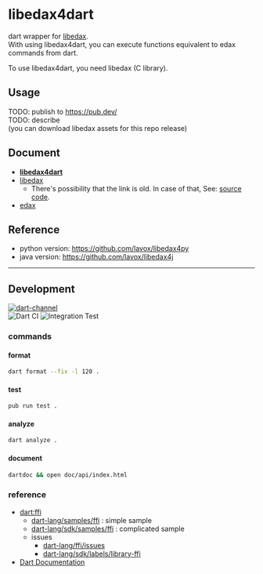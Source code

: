 # libedax4dart
dart wrapper for [libedax](https://github.com/lavox/edax-reversi/tree/libedax).  
With using libedax4dart, you can execute functions equivalent to edax commands from dart.

To use libedax4dart, you need libedax (C library).

## Usage
TODO: publish to https://pub.dev/  
TODO: describe  
(you can download libedax assets for this repo release)

## Document
- **[libedax4dart](https://sensuikan1973.github.io/libedax4dart/)**
- [libedax](https://lavox.github.io/libedax4py/html/libedax_8c.html)
  - There's possibility that the link is old. In case of that, See: [source code](https://github.com/lavox/edax-reversi/tree/libedax).
- [edax](https://sensuikan1973.github.io/edax-reversi/)

## Reference
- python version: https://github.com/lavox/libedax4py
- java version: https://github.com/lavox/libedax4j

---

## Development
[![dart-channel](https://img.shields.io/badge/Dart-dev-64B5F6.svg?logo=dart)](https://dart.dev/get-dart#release-channels)  
![Dart CI](https://github.com/sensuikan1973/libedax4dart/workflows/Dart%20CI/badge.svg)
![Integration Test](https://github.com/sensuikan1973/libedax4dart/workflows/Integration%20Test/badge.svg)

### commands
#### format
```sh
dart format --fix -l 120 .
```

#### test
```sh
pub run test .
```

#### analyze
```sh
dart analyze .
```

#### document
```sh
dartdoc && open doc/api/index.html
```

### reference
- [dart:ffi](https://dart.dev/guides/libraries/c-interop)
  - [dart-lang/samples/ffi](https://github.com/dart-lang/samples/tree/master/ffi) : simple sample
  - [dart-lang/sdk/samples/ffi](https://github.com/dart-lang/sdk/tree/master/samples/ffi) : complicated sample
  - issues
    - [dart-lang/ffi/issues](https://github.com/dart-lang/ffi/issues)
    - [dart-lang/sdk/labels/library-ffi](https://github.com/dart-lang/sdk/labels/library-ffi)
- [Dart Documentation](https://dart.dev/guides/language/effective-dart/documentation)
